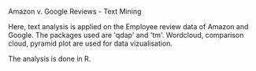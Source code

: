 Amazon v. Google Reviews - Text Mining

Here, text analysis is applied on the Employee review data of Amazon and Google. The packages used are 'qdap' and 'tm'.
Wordcloud, comparison cloud, pyramid plot are used for data vizualisation. 

The analysis is done in R.